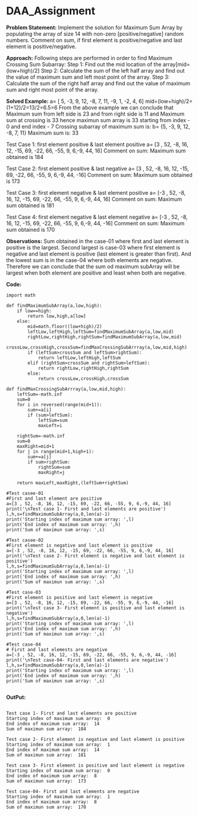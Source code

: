 # DAA_Assignment
**Problem Statement:** 
Implement the solution for Maximum Sum Array by populating the array of size 14 with non-zero [positive/negative] random numbers.
Comment on sum, if first element is positive/negative and last element is positive/negative.

**Approach:**
Following steps are performed in order to find Maximum Crossing Sum Subarray:
Step 1: Find out the mid location of the array[mid=(low+high)/2]
Step 2: Calculate the sum of the left half array and find out the value of maximum sum and left most point of the array.
Step 3: Calculate the sum of the right half array and find out the value of maximum sum and right most point of the array.

**Solved Example:**
a= [ 5, -3, 9, 12, -8, 7, 11, -9, 1, -2, 4, 6] 
mid=(low+high)/2=(1+12)/2=13/2=6.5=6
From the above example we can conclude that Maximum sum from left side is 23 and from right side is 11 and Maximum sum at crossing is 33 hence maximun sum array is 33
starting from index - 0
and end index - 7
Crossing subarray of maximum sum is:
b= {5, -3, 9, 12, -8, 7, 11}
Maximum sum is: 33


Test Case 1: first element positive & last element positive
a= [3 , 52, -8, 16, 12, -15, 69, -22, 66, -55, 9, 6,-9, 44, 16]
Comment on sum: Maximum sum obtained is 184

Test Case 2: first element positive & last negative
a= [3 , 52, -8, 16, 12, -15, 69, -22, 66, -55, 9, 6,-9, 44, -16]
Comment on sum: Maximum sum obtained is 173

Test Case 3: first element negative & last element positive
a= [-3 , 52, -8, 16, 12, -15, 69, -22, 66, -55, 9, 6,-9, 44, 16]
Comment on sum: Maximum sum obtained is 181

Test Case 4: first element negative & last element negative
a= [-3 , 52, -8, 16, 12, -15, 69, -22, 66, -55, 9, 6,-9, 44, -16]
Comment on sum: Maximum sum obtained is 170

**Observations:** Sum obtained in the case-01 where first and last element is positive is the largest. Second largest is case-03 where first element is negative and last element is positive (last element is greater than first). And the lowest sum is in the case-04 where both elements are negative.
Therefore we can conclude that the sum od maximum subArray will be largest when both element are positive and least when both are negative.


**Code:**
```
import math

def findMaximumSubArray(a,low,high):
    if low==high:
        return low,high,a[low]
    else:
        mid=math.floor((low+high)/2)
        leftLow,leftHigh,leftSum=findMaximumSubArray(a,low,mid)
        rightLow,rightHigh,rightSum=findMaximumSubArray(a,low,mid)
        crossLow,crossHigh,crossSum=findMaxCrossingSubArrray(a,low,mid,high)
        if (leftSum>crossSum and leftSum>rightSum):
            return leftLow,leftHigh,leftSum
        elif (rightSum>crossSum and rightSum>leftSum):
            return rightLow,rightHigh,rightSum
        else:
            return crossLow,crossHigh,crossSum

def findMaxCrossingSubArrray(a,low,mid,high):
    leftSum=-math.inf
    sum=0
    for i in reversed(range(mid+1)):
        sum+=a[i]
        if (sum>leftSum):
            leftSum=sum
            maxLeft=i

    rightSum=-math.inf
    sum=0
    maxRight=mid+1
    for j in range(mid+1,high+1):
        sum+=a[j]
        if sum>rightSum:
            rightSum=sum
            maxRight=j

    return maxLeft,maxRight,(leftSum+rightSum)

#Test casee-01
#First and last element are positive
a=[3 , 52, -8, 16, 12, -15, 69, -22, 66, -55, 9, 6,-9, 44, 16]
print('\nTest case 1- First and last elements are positive')
l,h,s=findMaximumSubArray(a,0,len(a)-1)
print('Starting index of maximum sum array: ',l)
print('End index of maximum sum array: ',h)
print('Sum of maximun sum array: ',s)

#Test casee-02
#First element is negative and last element is positive
a=[-3 , 52, -8, 16, 12, -15, 69, -22, 66, -55, 9, 6,-9, 44, 16]
print('\nTest case 2- First element is negative and last element is positive')
l,h,s=findMaximumSubArray(a,0,len(a)-1)
print('Starting index of maximum sum array: ',l)
print('End index of maximum sum array: ',h)
print('Sum of maximun sum array: ',s)

#Test case-03
#First element is positive and last element is negative
a=[3 , 52, -8, 16, 12, -15, 69, -22, 66, -55, 9, 6,-9, 44, -16]
print('\nTest case 3- First element is positive and last element is negative')
l,h,s=findMaximumSubArray(a,0,len(a)-1)
print('Starting index of maximum sum array: ',l)
print('End index of maximum sum array: ',h)
print('Sum of maximun sum array: ',s)

#Test case-04
# First and last elemests are negative
a=[-3 , 52, -8, 16, 12, -15, 69, -22, 66, -55, 9, 6,-9, 44, -16]
print('\nTest case-04- First and last elements are negative')
l,h,s=findMaximumSubArray(a,0,len(a)-1)
print('Starting index of maximum sum array: ',l)
print('End index of maximum sum array: ',h)
print('Sum of maximun sum array: ',s)


```

**OutPut:**
```

Test case 1- First and last elements are positive
Starting index of maximum sum array:  0
End index of maximum sum array:  14
Sum of maximun sum array:  184

Test case 2- First element is negative and last element is positive
Starting index of maximum sum array:  1
End index of maximum sum array:  14
Sum of maximun sum array:  181

Test case 3- First element is positive and last element is negative
Starting index of maximum sum array:  0
End index of maximum sum array:  8
Sum of maximun sum array:  173

Test case-04- First and last elements are negative
Starting index of maximum sum array:  1
End index of maximum sum array:  8
Sum of maximun sum array:  170

```
